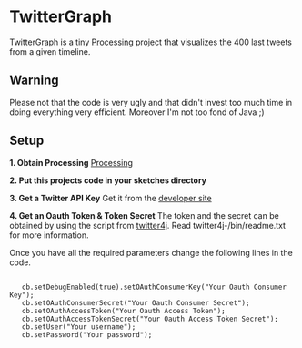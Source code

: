 TwitterGraph
=========
TwitterGraph is a tiny <a href="http://processing.org">Processing</a> project that visualizes the 400 last tweets from a given timeline.

Warning
-------
Please not that the code is very ugly and that didn't invest too much time in doing everything very efficient. Moreover I'm not too fond of Java ;)

Setup
-----

**1. Obtain Processing**
<a href="http://processing.org">Processing</a>

**2. Put this projects code in your sketches directory**

**3. Get a Twitter API Key**
Get it from the <a href="https://dev.twitter.com/apps/new">developer site</a>

**4. Get an Oauth Token & Token Secret**
The token and the secret can be obtained by using the script from <a href="http://twitter4j.org">twitter4j</a>. Read twitter4j-<version>/bin/readme.txt
for more information.

Once you have all the required parameters change the following lines in the code.
<pre><code>
   cb.setDebugEnabled(true).setOAuthConsumerKey("Your Oauth Consumer Key");
   cb.setOAuthConsumerSecret("Your Oauth Consumer Secret");
   cb.setOAuthAccessToken("Your Oauth Access Token");
   cb.setOAuthAccessTokenSecret("Your Oauth Access Token Secret");
   cb.setUser("Your username");
   cb.setPassword("Your password");
</code></pre>